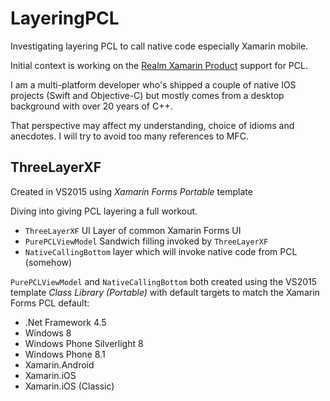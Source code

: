 # LayeringPCL
Investigating layering PCL to call native code especially Xamarin mobile.

Initial context is working on the [Realm Xamarin Product](https://realm.io/docs/xamarin/latest/) support for PCL.

I am a multi-platform developer who's shipped a couple of native IOS projects (Swift and Objective-C) but mostly comes from a desktop background with over 20 years of C++.

That perspective may affect my understanding, choice of idioms and anecdotes. I will try to avoid too many references to MFC.


## ThreeLayerXF
Created in VS2015 using _Xamarin Forms Portable_ template

Diving into giving PCL layering a full workout.

* `ThreeLayerXF` UI Layer of common Xamarin Forms UI
* `PurePCLViewModel` Sandwich filling invoked by `ThreeLayerXF`
* `NativeCallingBottom` layer which will invoke native code from PCL (somehow)

`PurePCLViewModel` and `NativeCallingBottom` both created using the VS2015 template _Class Library (Portable)_ with default targets to match the Xamarin Forms PCL default:

* .Net Framework 4.5
* Windows 8
* Windows Phone Silverlight 8
* Windows Phone 8.1
* Xamarin.Android
* Xamarin.iOS
* Xamarin.iOS (Classic)

